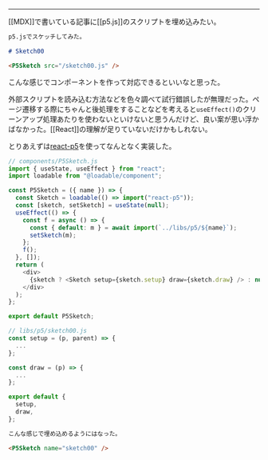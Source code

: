 <P5Sketch name="sketch00" />

---

[[MDX]]で書いている記事に[[p5.js]]のスクリプトを埋め込みたい。

```markdown
p5.jsでスケッチしてみた。

# Sketch00

<P5Sketch src="/sketch00.js" />
```

こんな感じでコンポーネントを作って対応できるといいなと思った。

外部スクリプトを読み込む方法などを色々調べて試行錯誤したが無理だった。ページ遷移する際にちゃんと後処理をすることなどを考えると`useEffect()`のクリーンアップ処理あたりを使わないといけないと思うんだけど、良い案が思い浮かばなかった。[[React]]の理解が足りていないだけかもしれない。

とりあえずは[react-p5](https://www.npmjs.com/package/react-p5)を使ってなんとなく実装した。

```javascript
// components/P5Sketch.js
import { useState, useEffect } from "react";
import loadable from "@loadable/component";

const P5Sketch = ({ name }) => {
  const Sketch = loadable(() => import("react-p5"));
  const [sketch, setSketch] = useState(null);
  useEffect(() => {
    const f = async () => {
      const { default: m } = await import(`../libs/p5/${name}`);
      setSketch(m);
    };
    f();
  }, []);
  return (
    <div>
      {sketch ? <Sketch setup={sketch.setup} draw={sketch.draw} /> : null}
    </div>
  );
};

export default P5Sketch;
```

```javascript
// libs/p5/sketch00.js
const setup = (p, parent) => {
  ...
};

const draw = (p) => {
  ...
};

export default {
  setup,
  draw,
};
```

```markdown
こんな感じで埋め込めるようにはなった。

<P5Sketch name="sketch00" />
```

